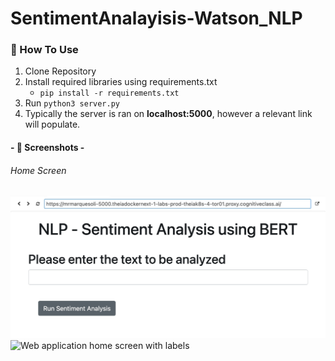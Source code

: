 # SentimentAnalayisis-Watson_NLP
### 🧱 How To Use
1. Clone Repository
2. Install required libraries using requirements.txt
    * `pip install -r requirements.txt`
3. Run `python3 server.py`
4. Typically the server is ran on **localhost:5000**, however a relevant link will populate. 
#### - 📸 Screenshots - 
###### Home Screen
![Web application home screen](/images/home.jpg)
![Web application home screen with labels](/images/home_input_outcomes.png)